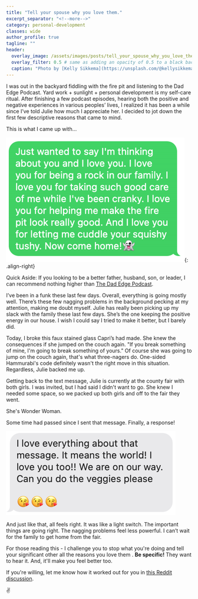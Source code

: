 ```yaml
---
title: "Tell your spouse why you love them."
excerpt_separator: "<!--more-->"
category: personal-development
classes: wide
author_profile: true
tagline: ""
header:
  overlay_image: /assets/images/posts/tell_your_spouse_why_you_love_them/give_love.jpeg
  overlay_filter: 0.5 # same as adding an opacity of 0.5 to a black background
  caption: "Photo by [Kelly Sikkema](https://unsplash.com/@kellysikkema?utm_source=unsplash&utm_medium=referral&utm_content=creditCopyText) [Unsplash](https://unsplash.com/s/photos/give-love?utm_source=unsplash&utm_medium=referral&utm_content=creditCopyText)"
---
```


I was out in the backyard fiddling with the fire pit and listening to the Dad Edge Podcast. Yard work + sunlight + personal development is my self-care ritual. After finishing a few podcast episodes, hearing both the positive and negative experiences in various peoples’ lives, I realized it has been a while since I’ve told Julie how much I appreciate her. I decided to jot down the first few descriptive reasons that came to mind. 

This is what I came up with...

<!--more-->

![Just wanted to say I'm thinking about you and I love you. I love you for being a rock in our family. I love you for taking such good care of me while I've been cranky. I love you for helping me make the fire pit look really good. And I love you for letting me cuddle your squishy tushy. Now come home!👻 ](/assets/images/posts/tell_your_spouse_why_you_love_them/thinking_of_you.png){: .align-right}

<div style="clear:both"/>

Quick Aside: If you looking to be a better father, husband, son, or leader, I can recommend nothing higher than [The Dad Edge Podcast](https://thedadedge.com/podcast/).


I’ve been in a funk these last few days. Overall, everything is going mostly well. There’s these few nagging problems in the background pecking at my attention, making me doubt myself. Julie has really been picking up my slack with the family these last few days. She’s the one keeping the positive energy in our house. I wish I could say I tried to make it better, but I barely did. 

Today, I broke this faux stained glass Capri’s had made. She knew the consequences if she jumped on the couch again. "If you break something of mine, I'm going to break something of yours." Of course she was going to jump on the couch again, that's what three-nagers do. One-sided Hammurabi's code definitely wasn't the right move in this situation. Regardless, Julie backed me up. 

Getting back to the text message, Julie is currently at the county fair with both girls. I was invited, but I had said I didn't want to go. She knew I needed some space, so we packed up both girls and off to the fair they went.

She's Wonder Woman.

Some time had passed since I sent that message. Finally, a response!

![I love everything about that message. It means the world! I love you too!! We are on our way. Can you do the veggies please 😘😘😘](/assets/images/posts/tell_your_spouse_why_you_love_them/it_means_the_world.png)

And just like that, all feels right. It was like a light switch. The important things are going right. The nagging problems feel less powerful. I can’t wait for the family to get home from the fair. 

For those reading this - I challenge you to stop what you're doing and tell your significant other all the reasons you love them . **Be specific!**  They want to hear it. And, it'll make you feel better too.

If you're willing, let me know how it worked out for you in [this Reddit discussion](#).

✌️